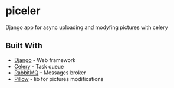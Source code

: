 # piceler
Django app for async uploading and modyfing pictures with celery

## Built With
* [Django](https://www.djangoproject.com/) - Web framework
* [Celery](http://www.celeryproject.org/) - Task queue
* [RabbitMQ](https://www.rabbitmq.com/) - Messages broker
* [Pillow](https://pillow.readthedocs.io/en/stable/) - lib for pictures modifications
